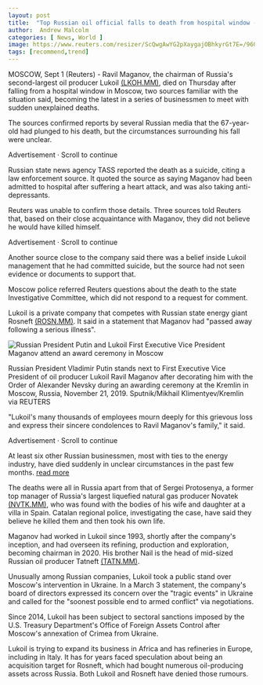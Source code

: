 ```yaml
---
layout: post
title:  "Top Russian oil official falls to death from hospital window - sources"
author:  Andrew Malcolm
categories: [ News, World ]
image: https://www.reuters.com/resizer/ScQwgAwYG2pXaygajOBhkyrGt7E=/960x0/filters:quality(80)/cloudfront-us-east-2.images.arcpublishing.com/reuters/TO7ID56DOZJ7DEV7ATTKHAGGY4.jpg
tags: [recommend,trend]
---
```

MOSCOW, Sept 1 (Reuters) - Ravil Maganov, the chairman of Russia's second-largest oil producer Lukoil  [(LKOH.MM)](https://www.reuters.com/companies/LKOH.MM), died on Thursday after falling from a hospital window in Moscow, two sources familiar with the situation said, becoming the latest in a series of businessmen to meet with sudden unexplained deaths.

The sources confirmed reports by several Russian media that the 67-year-old had plunged to his death, but the circumstances surrounding his fall were unclear.

Advertisement · Scroll to continue

Russian state news agency TASS reported the death as a suicide, citing a law enforcement source. It quoted the source as saying Maganov had been admitted to hospital after suffering a heart attack, and was also taking anti-depressants.

Reuters was unable to confirm those details. Three sources told Reuters that, based on their close acquaintance with Maganov, they did not believe he would have killed himself.

Advertisement · Scroll to continue

Another source close to the company said there was a belief inside Lukoil management that he had committed suicide, but the source had not seen evidence or documents to support that.

Moscow police referred Reuters questions about the death to the state Investigative Committee, which did not respond to a request for comment.

Lukoil is a private company that competes with Russian state energy giant Rosneft  [(ROSN.MM)](https://www.reuters.com/companies/ROSN.MM). It said in a statement that Maganov had "passed away following a serious illness".

![Russian President Putin and Lukoil First Executive Vice President Maganov attend an award ceremony in Moscow](https://cloudfront-us-east-2.images.arcpublishing.com/reuters/TO7ID56DOZJ7DEV7ATTKHAGGY4.jpg)

Russian President Vladimir Putin stands next to First Executive Vice President of oil producer Lukoil Ravil Maganov after decorating him with the Order of Alexander Nevsky during an awarding ceremony at the Kremlin in Moscow, Russia, November 21, 2019. Sputnik/Mikhail Klimentyev/Kremlin via REUTERS

"Lukoil's many thousands of employees mourn deeply for this grievous loss and express their sincere condolences to Ravil Maganov's family," it said.

Advertisement · Scroll to continue

At least six other Russian businessmen, most with ties to the energy industry, have died suddenly in unclear circumstances in the past few months.  [read more](https://www.reuters.com/world/europe/russian-businessmen-who-have-died-unexplained-circumstances-2022-09-01/)

The deaths were all in Russia apart from that of Sergei Protosenya, a former top manager of Russia's largest liquefied natural gas producer Novatek  [(NVTK.MM)](https://www.reuters.com/companies/NVTK.MM), who was found with the bodies of his wife and daughter at a villa in Spain. Catalan regional police, investigating the case, have said they believe he killed them and then took his own life.

Maganov had worked in Lukoil since 1993, shortly after the company's inception, and had overseen its refining, production and exploration, becoming chairman in 2020. His brother Nail is the head of mid-sized Russian oil producer Tatneft  [(TATN.MM)](https://www.reuters.com/companies/TATN.MM).

Unusually among Russian companies, Lukoil took a public stand over Moscow's intervention in Ukraine. In a March 3 statement, the company's board of directors expressed its concern over the "tragic events" in Ukraine and called for the "soonest possible end to armed conflict" via negotiations.

Since 2014, Lukoil has been subject to sectoral sanctions imposed by the U.S. Treasury Department's Office of Foreign Assets Control after Moscow's annexation of Crimea from Ukraine.

Lukoil is trying to expand its business in Africa and has refineries in Europe, including in Italy. It has for years faced speculation about being an acquisition target for Rosneft, which had bought numerous oil-producing assets across Russia. Both Lukoil and Rosneft have denied those rumours.
<!--stackedit_data:
eyJoaXN0b3J5IjpbLTE4NDA5MzkyMTBdfQ==
-->